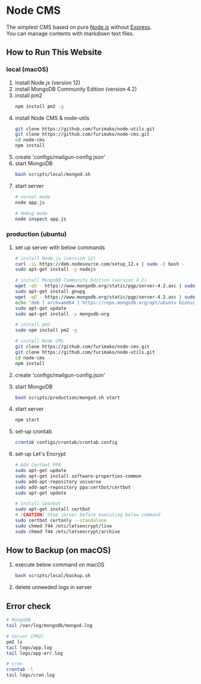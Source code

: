 
# Node CMS
The simplest CMS based on pure [Node.js](https://nodejs.org) without [Express](https://expressjs.com/).  
You can manage contents with markdown text files.

## How to Run This Website
### local (macOS)
1. install Node.js (version 12)
1. install MongoDB Community Edition (version 4.2)
1. install pm2
    ```bash
    npm install pm2 -g
    ```
1. install Node CMS & node-utils
    ```bash
    git clone https://github.com/furimako/node-utils.git
    git clone https://github.com/furimako/node-cms.git
    cd node-cms
    npm install
    ```
1. create 'configs/mailgun-config.json'
1. start MongoDB
    ```bash
    bash scripts/local/mongod.sh
    ```
1. start server
    ```bash
    # normal mode
    node app.js

    # debug mode
    node inspect app.js
    ```

### production (ubuntu)
1. set up server with below commands
    ```bash
    # install Node.js (version 12)
    curl -sL https://deb.nodesource.com/setup_12.x | sudo -E bash -
    sudo apt-get install -y nodejs
    
    # install MongoDB Community Edition (version 4.2)
    wget -qO - https://www.mongodb.org/static/pgp/server-4.2.asc | sudo apt-key add -
    sudo apt-get install gnupg
    wget -qO - https://www.mongodb.org/static/pgp/server-4.2.asc | sudo apt-key add -
    echo "deb [ arch=amd64 ] https://repo.mongodb.org/apt/ubuntu bionic/mongodb-org/4.2 multiverse" | sudo tee /etc/apt/sources.list.d/mongodb-org-4.2.list
    sudo apt-get update
    sudo apt-get install -y mongodb-org
    
    # install pm2
    sudo npm install pm2 -g

    # install Node CMS
    git clone https://github.com/furimako/node-cms.git
    git clone https://github.com/furimako/node-utils.git
    cd node-cms
    npm install

    ```
1. create 'configs/mailgun-config.json'  
1. start MongoDB
    ```bash
    bash scripts/production/mongod.sh start
    ```
1. start server
    ```bash
    npm start
    ```
1. set-up crontab
    ```bash
    crontab configs/crontab/crontab.config
    ```

1. set-up Let's Encrypt
    ```bash
    # Add Certbot PPA
    sudo apt-get update
    sudo apt-get install software-properties-common
    sudo add-apt-repository universe
    sudo add-apt-repository ppa:certbot/certbot
    sudo apt-get update
    
    # Install Cearbot
    sudo apt-get install certbot
    # [CAUTION] Stop server before executing below command
    sudo certbot certonly --standalone
    sudo chmod 744 /etc/letsencrypt/live
    sudo chmod 744 /etc/letsencrypt/archive
    ```

## How to Backup (on macOS)
1. execute below command on macOS
    ```bash
    bash scripts/local/backup.sh
    ```
1. delete unneeded logs in server

## Error check
```bash
# MongoDB
tail /var/log/mongodb/mongod.log

# Server (PM2)
pm2 ls
tail logs/app.log
tail logs/app-err.log

# cron
crontab -l
tail logs/cron.log
```
